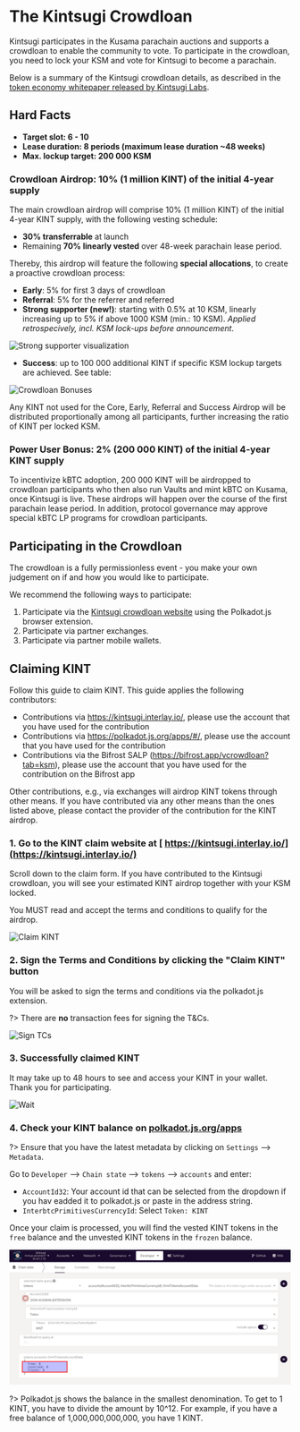 # The Kintsugi Crowdloan

Kintsugi participates in the Kusama parachain auctions and supports a crowdloan to enable the community to vote.
To participate in the crowdloan, you need to lock your KSM and vote for Kintsugi to become a parachain.

Below is a summary of the Kintsugi crowdloan details, as described in the [token economy whitepaper released by Kintsugi Labs](https://raw.githubusercontent.com/interlay/whitepapers/master/Kintsugi_Token_Economy.pdf).

## Hard Facts

* **Target slot: 6 - 10**
* **Lease duration: 8 periods (maximum lease duration ~48 weeks)**
* **Max. lockup target: 200 000 KSM**

### Crowdloan Airdrop: 10% (1 million KINT) of the initial 4-year supply

The main crowdloan airdrop will comprise 10% (1 million KINT) of the initial 4-year KINT supply, with the following vesting schedule:

* **30% transferrable** at launch
* Remaining **70% linearly vested** over 48-week parachain lease period.

Thereby, this airdrop will feature the following **special allocations**, to create a proactive crowdloan process:

* **Early**: 5% for first 3 days of crowdloan
* **Referral**: 5% for the referrer and referred
* **Strong supporter (new!)**: starting with 0.5% at 10 KSM, linearly increasing up to 5% if above 1000 KSM (min.: 10 KSM). *Applied retrospecively, incl. KSM lock-ups before announcement*.

![Strong supporter visualization](../_assets/img/kintsugi/strong-supporter-visual.png)

* **Success**: up to 100 000 additional KINT if specific KSM lockup targets are achieved. See table:

![Crowdloan Bonuses](../_assets/img/kintsugi/crowdloan_bonuses.png)

Any KINT not used for the Core, Early, Referral and Success Airdrop will be distributed proportionally among all participants, further increasing the ratio of KINT per locked KSM.


### Power User Bonus: 2% (200 000 KINT) of the initial 4-year KINT supply

To incentivize kBTC adoption, 200 000 KINT will be airdropped to crowdloan participants who then also run Vaults and mint kBTC on Kusama, once Kintsugi is live. These airdrops will happen over the course of the first parachain lease period. In addition, protocol governance may approve special kBTC LP programs for crowdloan participants.

## Participating in the Crowdloan

The crowdloan is a fully permissionless event - you make your own judgement on if and how you would like to participate.

We recommend the following ways to participate:

1. Participate via the [Kintsugi crowdloan website](https://kintsugi.interlay.io/) using the Polkadot.js browser extension.
2. Participate via partner exchanges.
3. Participate via partner mobile wallets.

## Claiming KINT

Follow this guide to claim KINT. This guide applies the following contributors:

* Contributions via https://kintsugi.interlay.io/, please use the account that you have used for the contribution
* Contributions via https://polkadot.js.org/apps/#/, please use the account that you have used for the contribution
* Contributions via the Bifrost SALP (https://bifrost.app/vcrowdloan?tab=ksm), please use the account that you have used for the contribution on the Bifrost app

Other contributions, e.g., via exchanges will airdrop KINT tokens through other means. If you have contributed via any other means than the ones listed above, please contact the provider of the contribution for the KINT airdrop.

### 1. Go to the KINT claim website at [ https://kintsugi.interlay.io/](https://kintsugi.interlay.io/)

Scroll down to the claim form. If you have contributed to the Kintsugi crowdloan, you will see your estimated KINT airdrop together with your KSM locked.

You MUST read and accept the terms and conditions to qualify for the airdrop.

![Claim KINT](../_assets/img/kintsugi/claim_kint_1.png)

### 2. Sign the Terms and Conditions by clicking the "Claim KINT" button

You will be asked to sign the terms and conditions via the polkadot.js extension.

?> There are **no** transaction fees for signing the T&Cs.

![Sign TCs](../_assets/img/kintsugi/claim_kint_2.png)

### 3. Successfully claimed KINT

It may take up to 48 hours to see and access your KINT in your wallet. Thank you for participating.

![Wait](../_assets/img/kintsugi/claim_kint_3.png)

### 4. Check your KINT balance on [ polkadot.js.org/apps](https://polkadot.js.org/apps/?rpc=wss%3A%2F%2Fapi-kusama.interlay.io%2Fparachain#/chainstate)

?> Ensure that you have the latest metadata by clicking on `Settings` --> `Metadata`.

Go to `Developer` --> `Chain state` --> `tokens` --> `accounts` and enter:

* `AccountId32`: Your account id that can be selected from the dropdown if you hav eadded it to polkadot.js or paste in the address string.
* `InterbtcPrimitivesCurrencyId`: Select `Token: KINT`

Once your claim is processed, you will find the vested KINT tokens in the `free` balance and the unvested KINT tokens in the `frozen` balance.

![Balance](../_assets/img/kintsugi/claim_kint_4.png)

?> Polkadot.js shows the balance in the smallest denomination. To get to 1 KINT, you have to divide the amount by 10^12. For example, if you have a free balance of 1,000,000,000,000, you have 1 KINT.
